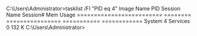 C:\Users\Administrator>tasklist /FI "PID eq 4"
Image Name                     PID Session Name        Session#    Mem Usage
========================= ======== ================ =========== ============
System                           4 Services                   0        132 K
C:\Users\Administrator>
